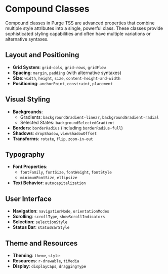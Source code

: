 # Compound Classes

Compound classes in Purge TSS are advanced properties that combine multiple style attributes into a single, powerful class. These classes provide sophisticated styling capabilities and often have multiple variations or alternative syntaxes.

## Layout and Positioning
- **Grid System**: `grid-cols`, `grid-rows`, `gridFlow`
- **Spacing**: `margin`, `padding` (with alternative syntaxes)
- **Size**: `width`, `height`, `size`, `content-height-and-width`
- **Positioning**: `anchorPoint`, `constraint`, `placement`

## Visual Styling
- **Backgrounds**: 
  - Gradients: `backgroundGradient-linear`, `backgroundGradient-radial`
  - Selected States: `backgroundSelectedGradient`
- **Borders**: `borderRadius` (including `borderRadius-full`)
- **Shadows**: `dropShadow`, `viewShadowOffset`
- **Transforms**: `rotate`, `flip`, `zoom-in-out`

## Typography
- **Font Properties**: 
  - `fontFamily`, `fontSize`, `fontWeight`, `fontStyle`
  - `minimumFontSize`, `ellipsize`
- **Text Behavior**: `autocapitalization`

## User Interface
- **Navigation**: `navigationMode`, `orientationModes`
- **Scrolling**: `scrollType`, `showScrollIndicators`
- **Selection**: `selectionStyle`
- **Status Bar**: `statusBarStyle`

## Theme and Resources
- **Theming**: `theme`, `style`
- **Resources**: `r-drawable`, `tiMedia`
- **Display**: `displayCaps`, `draggingType`
